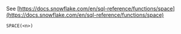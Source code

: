 See [https://docs.snowflake.com/en/sql-reference/functions/space](https://docs.snowflake.com/en/sql-reference/functions/space)
```
SPACE(<n>)
```
